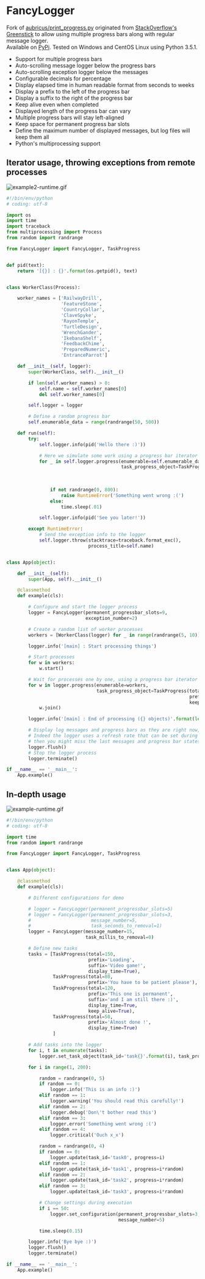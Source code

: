 # FancyLogger
Fork of [aubricus/print_progress.py](https://gist.github.com/aubricus/f91fb55dc6ba5557fbab06119420dd6a) originated from [StackOverflow's Greenstick](http://stackoverflow.com/a/34325723) to allow using multiple progress bars along with regular message logger.  
Available on [PyPi](https://pypi.python.org/pypi/FancyLogger).
Tested on Windows and CentOS Linux using Python 3.5.1.
  
  
 * Support for multiple progress bars  
 * Auto-scrolling message logger below the progress bars
 * Auto-scrolling exception logger below the messages
 * Configurable decimals for percentage  
 * Display elapsed time in human readable format from seconds to weeks  
 * Display a prefix to the left of the progress bar  
 * Display a suffix to the right of the progress bar  
 * Keep alive even when completed  
 * Displayed length of the progress bar can vary  
 * Multiple progress bars will stay left-aligned  
 * Keep space for permanent progress bar slots  
 * Define the maximum number of displayed messages, but log files will keep them all  
 * Python's multiprocessing support
  
 ## Iterator usage, throwing exceptions from remote processes
 ![example2-runtime.gif](https://github.com/peepall/FancyLogger/blob/master/examples/example2-runtime.gif)
  
```python
#!/bin/env/python
# coding: utf-8

import os
import time
import traceback
from multiprocessing import Process
from random import randrange

from FancyLogger import FancyLogger, TaskProgress


def pid(text):
    return '[{}] : {}'.format(os.getpid(), text)


class WorkerClass(Process):

    worker_names = ['RailwayDrill',
                    'FeatureStone',
                    'CountryCollar',
                    'ClaveSpyke',
                    'RayonTemple',
                    'TurtleDesign',
                    'WrenchGander',
                    'IkebanaShelf',
                    'FeedbackChime',
                    'PreparedNumeric',
                    'EntranceParrot']

    def __init__(self, logger):
        super(WorkerClass, self).__init__()

        if len(self.worker_names) > 0:
            self.name = self.worker_names[0]
            del self.worker_names[0]

        self.logger = logger

        # Define a random progress bar
        self.enumerable_data = range(randrange(50, 500))

    def run(self):
        try:
            self.logger.info(pid('Hello there :)'))

            # Here we simulate some work using a progress bar iterator
            for _ in self.logger.progress(enumerable=self.enumerable_data,
                                          task_progress_object=TaskProgress(total=None,  # Total is computed by iterator
                                                                            prefix=pid('Progress'),
                                                                            keep_alive=False,
                                                                            display_time=True)):
                if not randrange(0, 800):
                    raise RuntimeError('Something went wrong :(')
                else:
                    time.sleep(.01)

            self.logger.info(pid('See you later!'))

        except RuntimeError:
            # Send the exception info to the logger
            self.logger.throw(stacktrace=traceback.format_exc(),
                              process_title=self.name)


class App(object):

    def __init__(self):
        super(App, self).__init__()

    @classmethod
    def example(cls):

        # Configure and start the logger process
        logger = FancyLogger(permanent_progressbar_slots=9,
                             exception_number=2)

        # Create a random list of worker processes
        workers = [WorkerClass(logger) for _ in range(randrange(5, 10))]

        logger.info('[main] : Start processing things')

        # Start processes
        for w in workers:
            w.start()

        # Wait for processes one by one, using a progress bar iterator for the main thread
        for w in logger.progress(enumerable=workers,
                                 task_progress_object=TaskProgress(total=None,  # Total is computed by iterator
                                                                   prefix='Main task',
                                                                   keep_alive=True)):
            w.join()

        logger.info('[main] : End of processing ({} objects)'.format(len(workers)))

        # Display log messages and progress bars as they are right now, to see their last state before exiting
        # Indeed the logger uses a refresh rate that can be set during initialization. If you do not call flush method
        # then you might miss the last messages and progress bar states that have not been displayed yet
        logger.flush()
        # Stop the logger process
        logger.terminate()

if __name__ == '__main__':
    App.example()
```  
  
## In-depth usage
![example-runtime.gif](https://github.com/peepall/FancyLogger/blob/master/examples/example-runtime.gif)
  
```python
#!/bin/env/python
# coding: utf-8

import time
from random import randrange

from FancyLogger import FancyLogger, TaskProgress


class App(object):

    @classmethod
    def example(cls):

        # Different configurations for demo

        # logger = FancyLogger(permanent_progressbar_slots=5)
        # logger = FancyLogger(permanent_progressbar_slots=3,
        #                      message_number=5,
        #                      task_seconds_to_removal=1)
        logger = FancyLogger(message_number=15,
                             task_millis_to_removal=0)

        # Define new tasks
        tasks = [TaskProgress(total=150,
                              prefix='Loading',
                              suffix='Video game!',
                              display_time=True),
                 TaskProgress(total=80,
                              prefix='You have to be patient please'),
                 TaskProgress(total=120,
                              prefix='This one is permanent',
                              suffix='and I am still there :)',
                              display_time=True,
                              keep_alive=True),
                 TaskProgress(total=50,
                              prefix='Almost done !',
                              display_time=True)
                 ]

        # Add tasks into the logger
        for i, t in enumerate(tasks):
            logger.set_task_object(task_id='task{}'.format(i), task_progress_object=t)

        for i in range(1, 200):

            random = randrange(0, 5)
            if random == 0:
                logger.info('This is an info :)')
            elif random == 1:
                logger.warning('You should read this carefully!')
            elif random == 2:
                logger.debug('Don\'t bother read this')
            elif random == 3:
                logger.error('Something went wrong :(')
            elif random == 4:
                logger.critical('Ouch x_x')

            random = randrange(0, 4)
            if random == 0:
                logger.update(task_id='task0', progress=i)
            elif random == 1:
                logger.update(task_id='task1', progress=i*random)
            elif random == 2:
                logger.update(task_id='task2', progress=i*random)
            elif random == 3:
                logger.update(task_id='task3', progress=i*random)

            # Change settings during execution
            if i == 50:
                logger.set_configuration(permanent_progressbar_slots=3,
                                         message_number=5)

            time.sleep(0.15)

        logger.info('Bye bye :)')
        logger.flush()
        logger.terminate()

if __name__ == '__main__':
    App.example()
```
